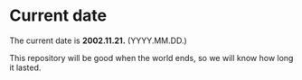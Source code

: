 # Current date

The current date is **2002.11.21.** (YYYY.MM.DD.)

This repository will be good when the world ends, so we will know how long it lasted.